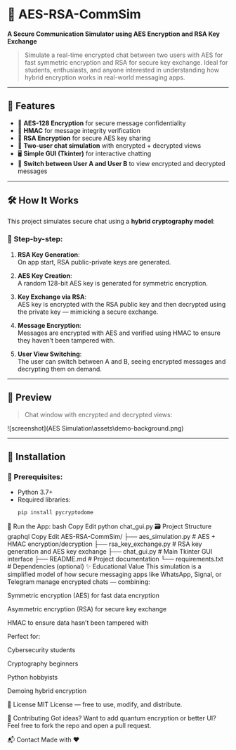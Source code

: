 # 🔐 AES-RSA-CommSim

**A Secure Communication Simulator using AES Encryption and RSA Key Exchange**

> Simulate a real-time encrypted chat between two users with AES for fast symmetric encryption and RSA for secure key exchange. Ideal for students, enthusiasts, and anyone interested in understanding how hybrid encryption works in real-world messaging apps.

---

## 🚀 Features

- 🔑 **AES-128 Encryption** for secure message confidentiality  
- 🧾 **HMAC** for message integrity verification  
- 🔐 **RSA Encryption** for secure AES key sharing  
- 👥 **Two-user chat simulation** with encrypted + decrypted views  
- 🖥️ **Simple GUI (Tkinter)** for interactive chatting  
- 💬 **Switch between User A and User B** to view encrypted and decrypted messages

---

## 🛠️ How It Works

This project simulates secure chat using a **hybrid cryptography model**:

### 🧠 Step-by-step:
1. **RSA Key Generation**:  
   On app start, RSA public-private keys are generated.

2. **AES Key Creation**:  
   A random 128-bit AES key is generated for symmetric encryption.

3. **Key Exchange via RSA**:  
   AES key is encrypted with the RSA public key and then decrypted using the private key — mimicking a secure exchange.

4. **Message Encryption**:  
   Messages are encrypted with AES and verified using HMAC to ensure they haven’t been tampered with.

5. **User View Switching**:  
   The user can switch between A and B, seeing encrypted messages and decrypting them on demand.

---

## 📸 Preview

> Chat window with encrypted and decrypted views:

![screenshot](AES Simulation\assets\demo-background.png) <!-- optional, add your screenshot -->

---

## 💾 Installation

### 🔧 Prerequisites:
- Python 3.7+
- Required libraries:
  ```bash
  pip install pycryptodome

🧪 Run the App:
bash
Copy
Edit
python chat_gui.py
🗃️ Project Structure
graphql
Copy
Edit
AES-RSA-CommSim/
├── aes_simulation.py         # AES + HMAC encryption/decryption
├── rsa_key_exchange.py       # RSA key generation and AES key exchange
├── chat_gui.py               # Main Tkinter GUI interface
├── README.md                 # Project documentation
└── requirements.txt          # Dependencies (optional)
✨ Educational Value
This simulation is a simplified model of how secure messaging apps like WhatsApp, Signal, or Telegram manage encrypted chats — combining:

Symmetric encryption (AES) for fast data encryption

Asymmetric encryption (RSA) for secure key exchange

HMAC to ensure data hasn’t been tampered with

Perfect for:

Cybersecurity students

Cryptography beginners

Python hobbyists

Demoing hybrid encryption

📜 License
MIT License — free to use, modify, and distribute.

🤝 Contributing
Got ideas? Want to add quantum encryption or better UI?
Feel free to fork the repo and open a pull request.

📬 Contact
Made with ❤️ 